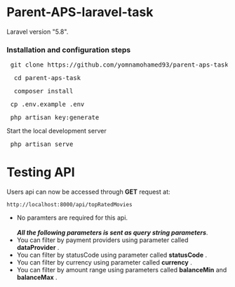 # Parent-APS-laravel-task

Laravel version "5.8".

### Installation and configuration steps

 <pre> git clone https://github.com/yomnamohamed93/parent-aps-task.git </pre>   
 <pre>  cd parent-aps-task </pre>
 <pre>  composer install </pre>
 <pre> cp .env.example .env </pre>
 <pre> php artisan key:generate </pre>
Start the local development server

   <pre> php artisan serve </pre>
# Testing API

Users api can now be accessed through **GET** request at: 

    http://localhost:8000/api/topRatedMovies
    
- No paramters are required for this api.</br> </br>
***All the following parameters is sent as query string parameters***. </br>
- You can filter by payment providers using parameter called **dataProvider** .
- You can filter by statusCode using parameter called **statusCode** .
- You can filter by currency using parameter called **currency** .
- You can filter by amount range using parameters called **balanceMin** and **balanceMax** .
